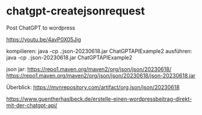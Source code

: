 # chatgpt-createjsonrequest

Post ChatGPT to wordpress


https://youtu.be/4avP0X05Jig

kompilieren: java -cp .:json-20230618.jar ChatGPTAPIExample2
ausführen:  java -cp .:json-20230618.jar ChatGPTAPIExample2


json jar: 
https://repo1.maven.org/maven2/org/json/json/20230618/
https://repo1.maven.org/maven2/org/json/json/20230618/json-20230618.jar

Überblick:
https://mvnrepository.com/artifact/org.json/json/20230618

https://www.guentherhaslbeck.de/erstelle-einen-wordpressbeitrag-direkt-mit-der-chatgpt-api/
